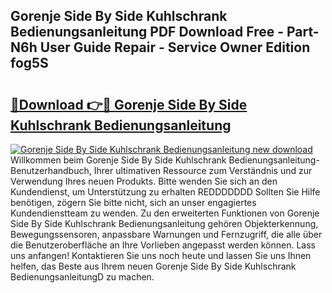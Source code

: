 ## Gorenje Side By Side Kuhlschrank Bedienungsanleitung PDF Download Free - Part-N6h User Guide Repair - Service Owner Edition fog5S

# <h2><a href="http://df219b.blite.top/?on=Gorenje+Side+By+Side+Kuhlschrank+Bedienungsanleitung">🔗Download 👉🔴 Gorenje Side By Side Kuhlschrank Bedienungsanleitung</a></h2>

[![Gorenje Side By Side Kuhlschrank Bedienungsanleitung new download](https://i.imgur.com/lujVjoI.png)](http://df219b.blite.top/?on=Gorenje+Side+By+Side+Kuhlschrank+Bedienungsanleitung)
Willkommen beim Gorenje Side By Side Kuhlschrank Bedienungsanleitung-Benutzerhandbuch, Ihrer ultimativen Ressource zum Verständnis und zur Verwendung Ihres neuen Produkts. Bitte wenden Sie sich an den Kundendienst, um Unterstützung zu erhalten REDDDDDDD Sollten Sie Hilfe benötigen, zögern Sie bitte nicht, sich an unser engagiertes Kundendienstteam zu wenden. Zu den erweiterten Funktionen von Gorenje Side By Side Kuhlschrank Bedienungsanleitung gehören Objekterkennung, Bewegungssensoren, anpassbare Warnungen und Fernzugriff, die alle über die Benutzeroberfläche an Ihre Vorlieben angepasst werden können. Lass uns anfangen! Kontaktieren Sie uns noch heute und lassen Sie uns Ihnen helfen, das Beste aus Ihrem neuen Gorenje Side By Side Kuhlschrank BedienungsanleitungD zu machen.
